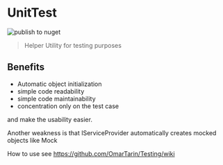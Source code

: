# UnitTest

![publish to nuget](https://github.com/OmarTarin/Testing/workflows/publish%20to%20nuget/badge.svg?branch=master)

> Helper Utility for testing purposes

## Benefits
- Automatic object initialization
- simple code readability
- simple code maintainability
- concentration only on the test case

and make the usability easier.

Another weakness is that IServiceProvider automatically creates mocked objects like Mock<some class>

How to use see https://github.com/OmarTarin/Testing/wiki

